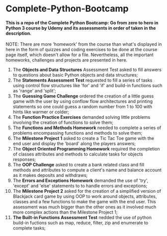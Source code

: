 # Complete-Python-Bootcamp
#### This is a repo of the Complete Python Bootcamp: Go from zero to hero in Python 3 course by Udemy and its assessments in order of taken in the description.

NOTE: There are more 'homework' from the course than what's displayed in here in the form of quizzes and coding exercises to be done at the course page itself, which doesn't allow for a file. Nevertheless, all the important homeworks, challenges and projects are presented in here.

1. The __Objects and Data Structures__ Assessment Test asked to fill answers to questions about basic Python objects and data structures;
2. The __Statements Assessment Test__ requested to fill a series of tasks using control flow structures like 'for' and 'if' and build-in functions such as 'range' and 'split';
3. The __Guessing Game Challenge__ ordered the creation of a little guess game with the user by using conflow flow architectures and printing statements so one could guess a random number from 1 to 100 with hints like warmer or colder;
4. The __Function Practice Exercises__ demanded solving little problems involving the creation of functions to solve them;
5. The __Functions and Methods Homework__ needed to complete a series of problems encompassing functions and methods to solve them;
6. The __Milestone Project 1__ asked to create a Tic Tac Toe game with the end user and display the 'board' along the players answers;
7. The __Object Oriented Programming Homework__ required the completion of classes attributes and methods to calculate tasks for objects responses;
8. The __OOP Challenge__ asked to create a bank related class and fill methods and attributes to compute a client's name and balance account as it makes deposits and withdraws; 
9. The __Errors and Exceptions Homework__ demanded the use of 'try', 'except' and 'else' statements to to handle errors and exceptions;
10. The __Milestone Project 2__ asked for the creation of a simplified version of Blackjack card game by using OOP to work around objects, attributes, classes and a few functions to make the game with the end user. This assessment was much bigger than the other ones as it involved much more complex actions than the Milestone Project 1;
11. __The Built-in Functions Assessment Test__ nedded the use of python build-in fuctions such as map, reduce, filter, zip and enumerate to complete tasks;
